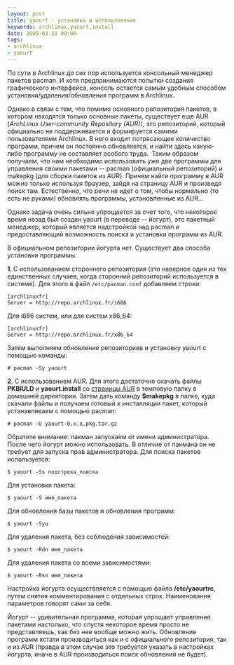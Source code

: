 ```yaml
---
layout: post
title: yaourt - установка и использование
keywords: archlinux,yaourt,install
date: 2009-03-31 00:00
tags:
- archlinux
- yaourt
---
```

По сути в Archlinux до сих пор используется консольный менеджер пакетов pacman. И хотя предпринимаются попытки создания графического интерфейса, консоль остается самым удобным способом установки/удаления/обновления программ в Archlinux.

Однако в связи с тем, что помимо основного репозитория пакетов, в котором находятся только основные пакеты, существует еще AUR (<em>ArchLinux User-community Repository (AUR)</em>), это репозиторий, который официально не поддерживается и формируется самими пользователями Archlinux. В него входит потрясающее количество программ, причем он постоянно обновляется, и найти здесь какую-либо программу не составляет особого труда.  Таким образом получаем, что нам необходимо использовать уже две программы для управления своими пакетами -- pacman (официальный репозиторий) и makepkg (для сборки пакетов из AUR). Причем найти программу в AUR можно только используя браузер, зайдя на страницу AUR и произведя поиск там. Естественно, что речи не идет о том, чтобы нормально (то есть не руками) обновлять программы, установленные из AUR...

Однако задача очень сильно упрощается за счет того, что некоторое время назад был создан yaourt (в переводе -- йогурт), это пакетный менеджер, который является надстройкой над pacman и предоставляющий возможность поиска и установки программ из AUR.

В официальном репозитории йогурта нет. Существует два способа установки программы.

<strong>1. </strong>С использованием стороннего репозитория (это наверное один из тех
единственных случаев, когда сторонний репозиторий используется в системе). Для этого в
файл `/etc/pacman.conf` добавляем строки:

    [archlinuxfr]
    Server = http://repo.archlinux.fr/i686

Для i686 систем, или для систем x86_64:

    [archlinuxfr]
    Server = http://repo.archlinux.fr/x86_64

Затем выполняем обновление репозиториев и установку yaourt с помощью команды:

    # pacman -Sy yaourt

<strong>2</strong>. С использованием AUR. Для этого достаточно скачать файлы
<strong>PKBIULD</strong> и <strong>yaourt.install</strong> со <a
href="http://aur.archlinux.org/packages/yaourt/yaourt/" rel="nofollow">страницы AUR</a> в темповую папку в домашней директории. Затем дать команду <strong>$makepkg</strong> в папке, куда скачали файлы и получаем готовый к инсталляции пакет, который устанавливаем с помощью pacman:

    # pacman -U yaourt-0.x.x.pkg.tar.gz

Обратите внимание: пакман запускаем от имени администратора. После чего йогурт можно использовать. В отличие от пакмана он не требует для запуска прав администратора. Для поиска пакетов используется:

    $ yaourt -Ss подстрока_поиска

Для установки пакета:

    $ yaourt -S имя_пакета

Для обновления базы пакетов и обновления программ:

    $ yaourt -Syu

Для удаления пакета, без соблюдения зависимостей:

    $ yaourt -Rdn имя_пакета

Для удаления пакета со всеми зависимостями:

    $ yaourt -Rsn имя_пакета

Настройка йогурта осуществляется с помощью файла <strong>/etc/yaourtrc</strong>, путем снятия комментирования с отдельных строк. Наименования параметров говорят сами за себя.

Йогурт -- удивительная программа, которая упрощает управление пакетами настолько, что спустя некоторое время просто не представляешь, как без нее вообще можно жить. Обновление программ кстати производиться как и с официального репозитория, так и из AUR (правда в этом случае это требуется указать в настройках йогурта, иначе в AUR производиться поиск обновлений не будет).
